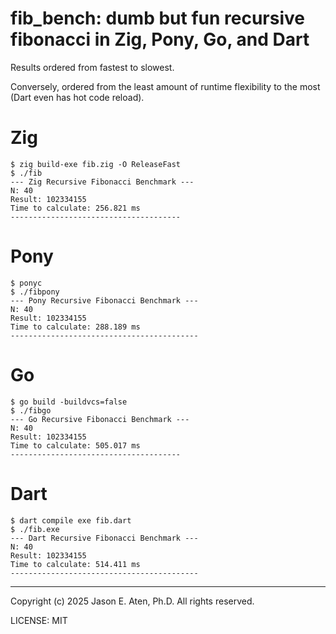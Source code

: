fib_bench: dumb but fun recursive fibonacci in Zig, Pony, Go, and Dart
==============

Results ordered from fastest to slowest.

Conversely, ordered from the least amount of runtime flexibility 
to the most (Dart even has hot code reload).

# Zig
~~~
$ zig build-exe fib.zig -O ReleaseFast
$ ./fib 
--- Zig Recursive Fibonacci Benchmark ---
N: 40
Result: 102334155
Time to calculate: 256.821 ms
--------------------------------------
~~~

# Pony
~~~
$ ponyc
$ ./fibpony 
--- Pony Recursive Fibonacci Benchmark ---
N: 40
Result: 102334155
Time to calculate: 288.189 ms
------------------------------------------
~~~

# Go
~~~
$ go build -buildvcs=false
$ ./fibgo
--- Go Recursive Fibonacci Benchmark ---
N: 40
Result: 102334155
Time to calculate: 505.017 ms
--------------------------------------
~~~

# Dart
~~~
$ dart compile exe fib.dart 
$ ./fib.exe
--- Dart Recursive Fibonacci Benchmark ---
N: 40
Result: 102334155
Time to calculate: 514.411 ms
------------------------------------------
~~~

------

Copyright (c) 2025 Jason E. Aten, Ph.D. All rights reserved.

LICENSE: MIT
